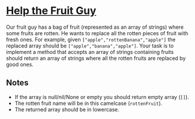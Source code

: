 # [Help the Fruit Guy](https://www.codewars.com/kata/help-the-fruit-guy "https://www.codewars.com/kata/557af4c6169ac832300000ba")

Our fruit guy has a bag of fruit (represented as an array of strings) where some fruits are rotten. He wants to replace all the rotten pieces of fruit with fresh ones. For example, given `["apple","rottenBanana","apple"]` the replaced array should be `["apple","banana","apple"]`. Your task is to implement a method that accepts an array of strings containing fruits should return an array of strings where all the rotten fruits are replaced by good ones. 

## Notes

- If the array is null/nil/None or empty you should return empty array (`[]`).
- The rotten fruit name will be in this camelcase (`rottenFruit`).
- The returned array should be in lowercase.